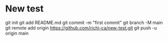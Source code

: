 # New test

git init
git add README.md
git commit -m "first commit"
git branch -M main
git remote add origin https://github.com/richi-ca/new-test.git
git push -u origin main